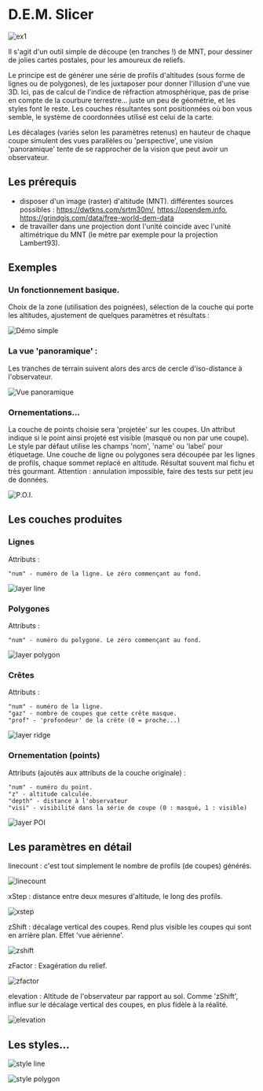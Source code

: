 # D.E.M. Slicer

![ex1](help/ex_poi.png)

Il s'agit d'un outil simple de découpe (en tranches !) de MNT, pour dessiner de jolies cartes postales, pour les amoureux de reliefs. 

Le principe est de générer une série de profils d'altitudes (sous forme de lignes ou de polygones), de les juxtaposer pour donner l'illusion d'une vue 3D. Ici, pas de calcul de l'indice de réfraction atmosphérique, pas de prise en compte de la courbure terrestre... juste un peu de géométrie, et les styles font le reste. Les couches résultantes sont positionnées où bon vous semble, le système de coordonnées utilisé est celui de la carte.

Les décalages (variés selon les paramètres retenus) en hauteur de chaque coupe simulent des vues parallèles ou 'perspective', une vision 'panoramique' tente de se rapprocher de la vision que peut avoir un observateur.

## Les prérequis
- disposer d'un image (raster) d'altitude (MNT). différentes sources possibles : https://dwtkns.com/srtm30m/, https://opendem.info, https://grindgis.com/data/free-world-dem-data
- de travailler dans une projection dont l'unité coincide avec l'unité altimétrique du MNT (le mètre par exemple pour la projection Lambert93). 

## Exemples

### Un fonctionnement basique. 
Choix de la zone (utilisation des poignées), sélection de la couche qui porte les altitudes, ajustement de quelques paramètres et résultats  : 

![Démo simple](help/dem-demo-1.gif)

### La vue 'panoramique' :
Les tranches de terrain suivent alors des arcs de cercle d'iso-distance à l'observateur.

![Vue panoramique](help/dem-demo-2.gif)

### Ornementations...

La couche de points choisie sera 'projetée' sur les coupes. Un attribut indique si le point ainsi projeté est visible (masqué ou non par une coupe). Le style par défaut utilise les champs 'nom', 'name' ou 'label' pour étiquetage.
Une couche de ligne ou polygones sera découpée par les lignes de profils, chaque sommet replacé en altitude. Résultat souvent mal fichu et très gourmant. Attention : annulation impossible, faire des tests sur petit jeu de données.

![P.O.I.](help/dem-demo-3.gif)

## Les couches produites 

### Lignes
Attributs : 

    "num" - numéro de la ligne. Le zéro commençant au fond.

![layer line](help/ex_line.png)

### Polygones 
Attributs : 

    "num" - numéro du polygone. Le zéro commençant au fond.

![layer polygon](help/ex_poly.png)

### Crêtes
Attributs : 

    "num" - numéro de la ligne. 
    "gaz" - nombre de coupes que cette crête masque.  
    "prof" - 'profondeur' de la crête (0 = proche...)

![layer ridge](help/ex_ridge.png)

### Ornementation (points)
Attributs (ajoutés aux attributs de la couche originale) : 

    "num" - numéro du point. 
    "z" - altitude calculée.  
    "depth" - distance à l'observateur
    "visi" - visibilité dans la série de coupe (0 : masqué, 1 : visible)

![layer POI](help/ex_ornement.png)

## Les paramètres en détail

linecount : c'est tout simplement le nombre de profils (de coupes) générés.

![linecount](help/dem-demo-linecount.gif)

xStep : distance entre deux mesures d'altitude, le long des profils. 

![xstep](help/dem-demo-xstep.gif)

zShift : décalage vertical des coupes. Rend plus visible les coupes qui sont en arrière plan. Effet 'vue aérienne'.

![zshift](help/dem-demo-zshift.gif)

zFactor : Exagération du relief.

![zfactor](help/dem-demo-zfactor.gif)

elevation : Altitude de l'observateur par rapport au sol. Comme 'zShift', influe sur le décalage vertical des coupes, en plus fidèle à la réalité. 

![elevation](help/dem-demo-elevation.gif)

## Les styles... 

![style line](help/ex_line.png)

![style polygon](help/ex_polygon.png)




